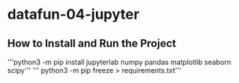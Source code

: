 # datafun-04-jupyter
## How to Install and Run the Project
'''python3 -m pip install jupyterlab numpy pandas matplotlib seaborn scipy'''
''' python3 -m pip freeze > requirements.txt'''

